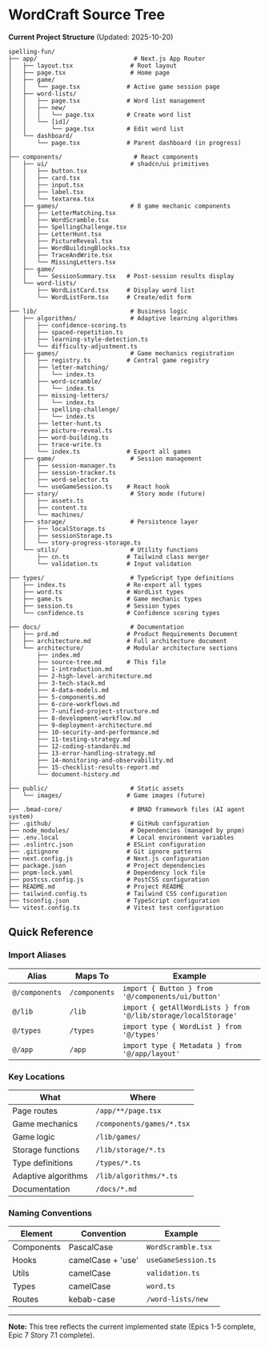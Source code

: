 # WordCraft Source Tree

**Current Project Structure** (Updated: 2025-10-20)

```
spelling-fun/
├── app/                           # Next.js App Router
│   ├── layout.tsx                # Root layout
│   ├── page.tsx                  # Home page
│   ├── game/
│   │   └── page.tsx             # Active game session page
│   ├── word-lists/
│   │   ├── page.tsx             # Word list management
│   │   ├── new/
│   │   │   └── page.tsx         # Create word list
│   │   └── [id]/
│   │       └── page.tsx         # Edit word list
│   └── dashboard/
│       └── page.tsx             # Parent dashboard (in progress)
│
├── components/                    # React components
│   ├── ui/                       # shadcn/ui primitives
│   │   ├── button.tsx
│   │   ├── card.tsx
│   │   ├── input.tsx
│   │   ├── label.tsx
│   │   └── textarea.tsx
│   ├── games/                    # 8 game mechanic components
│   │   ├── LetterMatching.tsx
│   │   ├── WordScramble.tsx
│   │   ├── SpellingChallenge.tsx
│   │   ├── LetterHunt.tsx
│   │   ├── PictureReveal.tsx
│   │   ├── WordBuildingBlocks.tsx
│   │   ├── TraceAndWrite.tsx
│   │   └── MissingLetters.tsx
│   ├── game/
│   │   └── SessionSummary.tsx   # Post-session results display
│   └── word-lists/
│       ├── WordListCard.tsx     # Display word list
│       └── WordListForm.tsx     # Create/edit form
│
├── lib/                          # Business logic
│   ├── algorithms/               # Adaptive learning algorithms
│   │   ├── confidence-scoring.ts
│   │   ├── spaced-repetition.ts
│   │   ├── learning-style-detection.ts
│   │   └── difficulty-adjustment.ts
│   ├── games/                    # Game mechanics registration
│   │   ├── registry.ts          # Central game registry
│   │   ├── letter-matching/
│   │   │   └── index.ts
│   │   ├── word-scramble/
│   │   │   └── index.ts
│   │   ├── missing-letters/
│   │   │   └── index.ts
│   │   ├── spelling-challenge/
│   │   │   └── index.ts
│   │   ├── letter-hunt.ts
│   │   ├── picture-reveal.ts
│   │   ├── word-building.ts
│   │   ├── trace-write.ts
│   │   └── index.ts             # Export all games
│   ├── game/                     # Session management
│   │   ├── session-manager.ts
│   │   ├── session-tracker.ts
│   │   ├── word-selector.ts
│   │   └── useGameSession.ts    # React hook
│   ├── story/                    # Story mode (future)
│   │   ├── assets.ts
│   │   ├── content.ts
│   │   └── machines/
│   ├── storage/                  # Persistence layer
│   │   ├── localStorage.ts
│   │   ├── sessionStorage.ts
│   │   └── story-progress-storage.ts
│   └── utils/                    # Utility functions
│       ├── cn.ts                # Tailwind class merger
│       └── validation.ts        # Input validation
│
├── types/                        # TypeScript type definitions
│   ├── index.ts                 # Re-export all types
│   ├── word.ts                  # WordList types
│   ├── game.ts                  # Game mechanic types
│   ├── session.ts               # Session types
│   └── confidence.ts            # Confidence scoring types
│
├── docs/                         # Documentation
│   ├── prd.md                   # Product Requirements Document
│   ├── architecture.md          # Full architecture document
│   └── architecture/            # Modular architecture sections
│       ├── index.md
│       ├── source-tree.md       # This file
│       ├── 1-introduction.md
│       ├── 2-high-level-architecture.md
│       ├── 3-tech-stack.md
│       ├── 4-data-models.md
│       ├── 5-components.md
│       ├── 6-core-workflows.md
│       ├── 7-unified-project-structure.md
│       ├── 8-development-workflow.md
│       ├── 9-deployment-architecture.md
│       ├── 10-security-and-performance.md
│       ├── 11-testing-strategy.md
│       ├── 12-coding-standards.md
│       ├── 13-error-handling-strategy.md
│       ├── 14-monitoring-and-observability.md
│       ├── 15-checklist-results-report.md
│       └── document-history.md
│
├── public/                       # Static assets
│   └── images/                  # Game images (future)
│
├── .bmad-core/                   # BMAD framework files (AI agent system)
├── .github/                      # GitHub configuration
├── node_modules/                 # Dependencies (managed by pnpm)
├── .env.local                    # Local environment variables
├── .eslintrc.json               # ESLint configuration
├── .gitignore                   # Git ignore patterns
├── next.config.js               # Next.js configuration
├── package.json                 # Project dependencies
├── pnpm-lock.yaml               # Dependency lock file
├── postcss.config.js            # PostCSS configuration
├── README.md                    # Project README
├── tailwind.config.ts           # Tailwind CSS configuration
├── tsconfig.json                # TypeScript configuration
└── vitest.config.ts             # Vitest test configuration
```

## Quick Reference

### Import Aliases

| Alias | Maps To | Example |
|-------|---------|---------|
| `@/components` | `/components` | `import { Button } from '@/components/ui/button'` |
| `@/lib` | `/lib` | `import { getAllWordLists } from '@/lib/storage/localStorage'` |
| `@/types` | `/types` | `import type { WordList } from '@/types'` |
| `@/app` | `/app` | `import type { Metadata } from '@/app/layout'` |

### Key Locations

| What | Where |
|------|-------|
| Page routes | `/app/**/page.tsx` |
| Game mechanics | `/components/games/*.tsx` |
| Game logic | `/lib/games/` |
| Storage functions | `/lib/storage/*.ts` |
| Type definitions | `/types/*.ts` |
| Adaptive algorithms | `/lib/algorithms/*.ts` |
| Documentation | `/docs/*.md` |

### Naming Conventions

| Element | Convention | Example |
|---------|-----------|---------|
| Components | PascalCase | `WordScramble.tsx` |
| Hooks | camelCase + 'use' | `useGameSession.ts` |
| Utils | camelCase | `validation.ts` |
| Types | camelCase | `word.ts` |
| Routes | kebab-case | `/word-lists/new` |

---

**Note:** This tree reflects the current implemented state (Epics 1-5 complete, Epic 7 Story 7.1 complete).
